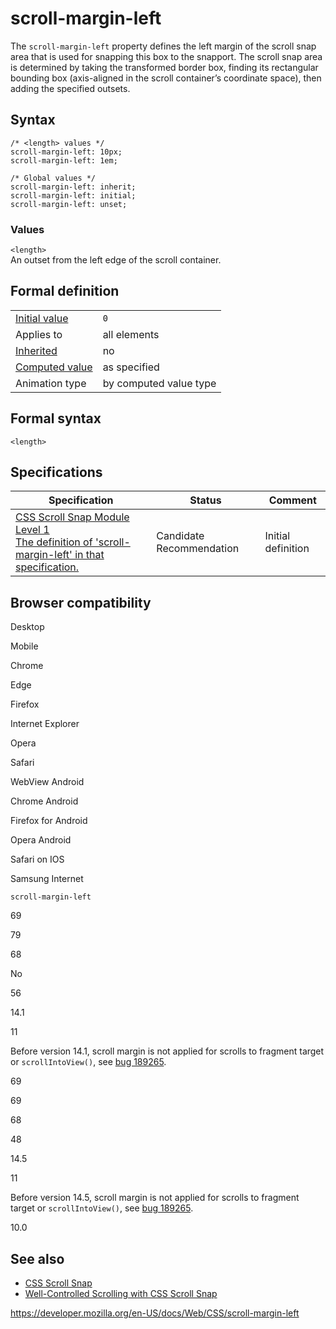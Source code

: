 # scroll-margin-left

The `scroll-margin-left` property defines the left margin of the scroll snap area that is used for snapping this box to the snapport. The scroll snap area is determined by taking the transformed border box, finding its rectangular bounding box (axis-aligned in the scroll container’s coordinate space), then adding the specified outsets.

## Syntax

    /* <length> values */
    scroll-margin-left: 10px;
    scroll-margin-left: 1em;

    /* Global values */
    scroll-margin-left: inherit;
    scroll-margin-left: initial;
    scroll-margin-left: unset;

### Values

`<length>`  
An outset from the left edge of the scroll container.

## Formal definition

<table><tbody><tr class="odd"><td><a href="initial_value">Initial value</a></td><td><code>0</code></td></tr><tr class="even"><td>Applies to</td><td>all elements</td></tr><tr class="odd"><td><a href="inheritance">Inherited</a></td><td>no</td></tr><tr class="even"><td><a href="computed_value">Computed value</a></td><td>as specified</td></tr><tr class="odd"><td>Animation type</td><td>by computed value type</td></tr></tbody></table>

## Formal syntax

    <length>

## Specifications

<table><thead><tr class="header"><th>Specification</th><th>Status</th><th>Comment</th></tr></thead><tbody><tr class="odd"><td><a href="https://drafts.csswg.org/css-scroll-snap-1/#propdef-scroll-margin-left">CSS Scroll Snap Module Level 1<br />
<span class="small">The definition of 'scroll-margin-left' in that specification.</span></a></td><td><span class="spec-cr">Candidate Recommendation</span></td><td>Initial definition</td></tr></tbody></table>

## Browser compatibility

Desktop

Mobile

Chrome

Edge

Firefox

Internet Explorer

Opera

Safari

WebView Android

Chrome Android

Firefox for Android

Opera Android

Safari on IOS

Samsung Internet

`scroll-margin-left`

69

79

68

No

56

14.1

11

Before version 14.1, scroll margin is not applied for scrolls to fragment target or `scrollIntoView()`, see [bug 189265](https://webkit.org/b/189265).

69

69

68

48

14.5

11

Before version 14.5, scroll margin is not applied for scrolls to fragment target or `scrollIntoView()`, see [bug 189265](https://webkit.org/b/189265).

10.0

## See also

- [CSS Scroll Snap](css_scroll_snap)
- [Well-Controlled Scrolling with CSS Scroll Snap](https://developers.google.com/web/updates/2018/07/css-scroll-snap)

<a href="https://developer.mozilla.org/en-US/docs/Web/CSS/scroll-margin-left" class="_attribution-link">https://developer.mozilla.org/en-US/docs/Web/CSS/scroll-margin-left</a>

